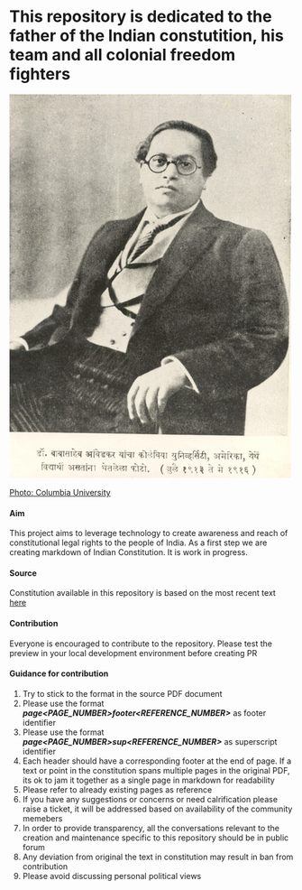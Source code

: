
# This repository is dedicated to the father of the Indian constutition, his team and all colonial freedom fighters  
![Dr. Ambedkar](images/ambedkar.gif)  

[Photo: Columbia University](https://globalcenters.columbia.edu/content/bhimrao-ramji-ambedkar)

#### Aim
This project aims to leverage technology to create awareness and reach of constitutional legal rights to the people of India. As a first step we are creating markdown of Indian Constitution. It is work in progress.

#### Source
Constitution available in this repository is based on the most recent text [here](http://legislative.gov.in/sites/default/files/COI-updated.pdf)

#### Contribution
Everyone is encouraged to contribute to the repository. Please test the preview in your local development environment before creating PR

#### Guidance for contribution
1. Try to stick to the format in the source PDF document
2. Please use the format ***page<PAGE_NUMBER>footer<REFERENCE_NUMBER>*** as footer identifier
3. Please use the format ***page<PAGE_NUMBER>sup<REFERENCE_NUMBER>*** as superscript identifier
4. Each header should have a corresponding footer at the end of page. If a text or point in the constitution spans multiple pages in the original PDF, its ok to jam it together as a single page in markdown for readability
5. Please refer to already existing pages as reference
6. If you have any suggestions or concerns or need calrification please raise a ticket, it will be addressed based on availability of the community memebers
7. In order to provide transparency, all the conversations relevant to the creation and maintenance specific to this repository should be in public forum
8. Any deviation from original the text in constitution may result in ban from contribution
9. Please avoid discussing personal political views







